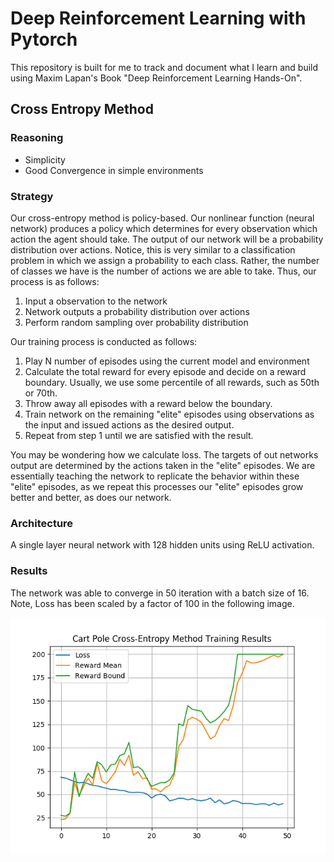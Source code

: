 # Deep Reinforcement Learning with Pytorch
This repository is built for me to track and document what I learn and build using Maxim Lapan's Book
"Deep Reinforcement Learning Hands-On".

## Cross Entropy Method

### Reasoning
- Simplicity
- Good Convergence in simple environments

### Strategy
Our cross-entropy method is policy-based. Our nonlinear function (neural network) produces a policy which determines
for every observation which action the agent should take. The output of our network will be a probability distribution
over actions. Notice, this is very similar to a classification problem in which we assign a probability to each class.
Rather, the number of classes we have is the number of actions we are able to take. Thus, our process is as follows:

1. Input a observation to the network
2. Network outputs a probability distribution over actions
3. Perform random sampling over probability distribution

Our training process is conducted as follows:

1. Play N number of episodes using the current model and environment
2. Calculate the total reward for every episode and decide on a reward boundary. Usually, we use some percentile of
all rewards, such as 50th or 70th.
3. Throw away all episodes with a reward below the boundary.
4. Train network on the remaining "elite" episodes using observations as the input
and issued actions as the desired output.
5. Repeat from step 1 until we are satisfied with the result.

You may be wondering how we calculate loss. The targets of out networks output
are determined by the actions taken in the "elite" episodes. We are essentially teaching
the network to replicate the behavior within these "elite" episodes, as we repeat this processes
our "elite" episodes grow better and better, as does our network.

### Architecture
A single layer neural network with 128 hidden units using ReLU activation.
### Results
The network was able to converge in 50 iteration with a batch size of 16.
Note, Loss has been scaled by a factor of 100 in the following image.

![cart pole](assets/cart_pole_cross_entropy.png)


